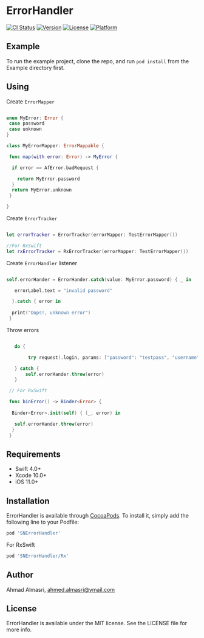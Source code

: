 # ErrorHandler

[![CI Status](https://img.shields.io/travis/ahmedAlmasri/ErrorHandler.svg?style=flat)](https://travis-ci.org/ahmedAlmasri/ErrorHandler)
[![Version](https://img.shields.io/cocoapods/v/SNErrorHandler.svg?style=flat)](https://cocoapods.org/pods/SNErrorHandler)
[![License](https://img.shields.io/cocoapods/l/SNErrorHandler.svg?style=flat)](https://cocoapods.org/pods/SNErrorHandler)
[![Platform](https://img.shields.io/cocoapods/p/SNErrorHandler.svg?style=flat)](https://cocoapods.org/pods/SNErrorHandler)

## Example

To run the example project, clone the repo, and run `pod install` from the Example directory first.

## Using 

Create `ErrorMapper`

```Swift

enum MyError: Error {
 case password
 case unknown
}

class MyErrorMapper: ErrorMappable {

 func map(with error: Error) -> MyError {

  if error == AfError.badRequest {

    return MyError.password
  }
  return MyError.unknown
 }

}
```

Create `ErrorTracker`

```Swift

let errorTracker = ErrorTracker(errorMapper: TestErrorMapper())

//For RxSwift
let rxErrorTracker = RxErrorTracker(errorMapper: TestErrorMapper())
````

Create `ErrorHandler` listener

```Swift

self.errorHander = ErrorHander.catch(value: MyError.password) { _ in

   errorLabel.text = "invalid password"

  }.catch { error in
  
  print("Oops!, unknown error")
 }

````

Throw errors

```Swift

   do {

        try request(.login, params: ["password": "testpass", "username": "testuser"])

   } catch {
       self.errorHander.throw(error)
   }

 // For RxSwift

 func binError() -> Binder<Error> {
  
  Binder<Error>.init(self) { (_, error) in

   self.errorHander.throw(error)
  }
 }  
```

## Requirements

* Swift 4.0+
* Xcode 10.0+
* iOS 11.0+

## Installation

ErrorHandler is available through [CocoaPods](https://cocoapods.org). To install
it, simply add the following line to your Podfile:

```ruby
pod 'SNErrorHandler'
```
For RxSwift
```ruby
pod 'SNErrorHandler/Rx'
```
## Author

Ahmad Almasri, ahmed.almasri@ymail.com

## License

ErrorHandler is available under the MIT license. See the LICENSE file for more info.
